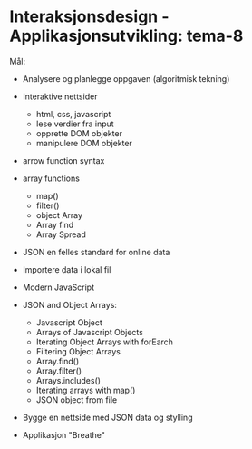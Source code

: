 # Interaksjonsdesign - Applikasjonsutvikling: tema-8

Mål:

- Analysere og planlegge oppgaven (algoritmisk tekning)
- Interaktive nettsider
    - html, css, javascript 
    - lese verdier fra input
    - opprette DOM objekter
    - manipulere DOM objekter
    
- arrow function syntax
- array functions
    - map()
    - filter()
    - object Array
    - Array find 
    - Array Spread
 - JSON en felles standard for online data
 - Importere data i lokal fil 
 - Modern JavaScript
 - JSON and Object Arrays:
    - Javascript Object
    - Arrays of Javascript Objects
    - Iterating Object Arrays with forEarch
    - Filtering Object Arrays
    - Array.find()
    - Array.filter()
    - Arrays.includes()
    - Iterating arrays with map()
    - JSON object from file
 - Bygge en nettside med JSON data og stylling
 - Applikasjon "Breathe"
     
    
